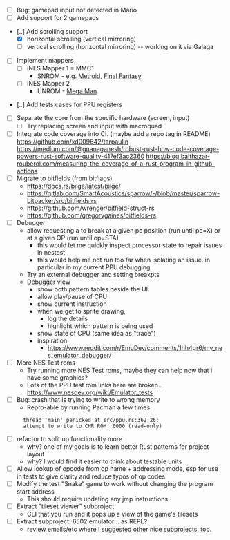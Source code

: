 - [ ] Bug: gamepad input not detected in Mario
- [ ] Add support for 2 gamepads
- [..] Add scrolling support
  - [x] horizontal scrolling (vertical mirroring)
  - [ ] vertical scrolling (horizontal mirroring) -- working on it via Galaga
- [ ] Implement mappers
  - [ ] iNES Mapper 1 = MMC1
    - SNROM - e.g. [Metroid](https://nescartdb.com/profile/view/224/metroid), [Final Fantasy](https://nescartdb.com/profile/view/154/final-fantasy)
  - [ ] iNES Mapper 2
    - UNROM - [Mega Man](https://nescartdb.com/profile/view/608/mega-man)
- [..] Add tests cases for PPU registers
- [ ] Separate the core from the specific hardware (screen, input)
  - [ ] Try replacing screen and input with macroquad
- [ ] Integrate code coverage into CI. (maybe add a repo tag in README)
  https://github.com/xd009642/tarpaulin
  https://medium.com/@gnanaganesh/robust-rust-how-code-coverage-powers-rust-software-quality-417ef3ac2360
  https://blog.balthazar-rouberol.com/measuring-the-coverage-of-a-rust-program-in-github-actions
- [ ] Migrate to bitfields (from bitflags)
  - https://docs.rs/bilge/latest/bilge/
  - https://gitlab.com/SmartAcoustics/sparrow/-/blob/master/sparrow-bitpacker/src/bitfields.rs
  - https://github.com/wrenger/bitfield-struct-rs
  - https://github.com/gregorygaines/bitfields-rs
- [ ] Debugger
  - allow requesting a to break at a given pc position (run until pc=X) or at a given OP (run until op=STA)
    - this would let me quickly inspect processor state to repair issues in nestest
    - this would help me not run too far when isolating an issue. in particular in my current PPU debugging
  - Try an external debugger and setting breakpts
  - Debugger view
    - show both pattern tables beside the UI
    - allow play/pause of CPU
    - show current instruction
    - when we get to sprite drawing,
      - log the details
      - highlight which pattern is being used
    - show state of CPU (same idea as "trace")
    - inspiration:
      - https://www.reddit.com/r/EmuDev/comments/1hh4gr6/my_nes_emulator_debugger/
- [ ] More NES Test roms
  - Try running more NES Test roms, maybe they can help now that i have some graphics?
  - Lots of the PPU test rom links here are broken.. https://www.nesdev.org/wiki/Emulator_tests
- [ ] Bug: crash that is trying to write to wrong memory
  - Repro-able by running Pacman a few times
  ```
    thread 'main' panicked at src/ppu.rs:362:26:
    attempt to write to CHR ROM: 0000 (read-only)
  ```
- [ ] refactor to split up functionality more
  - why? one of my goals is to learn better Rust patterns for project layout
  - why? I would find it easier to think about testable units
- [ ] Allow lookup of opcode from op name + addressing mode, esp for use in tests to give clarity and reduce typos of op codes
- [ ] Modify the test "Snake" game to work without changing the program start address
  - This should require updating any jmp instructions
- [ ] Extract "tileset viewer" subproject
  - CLI that you run and it pops up a view of the game's tilesets
- [ ] Extract subproject: 6502 emulator .. as REPL?
  - review emails/etc where I suggested other nice subprojects, too.

